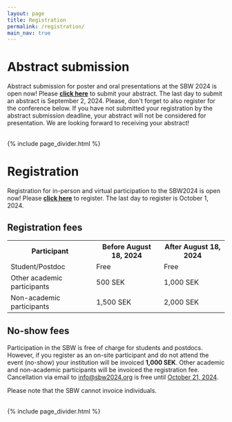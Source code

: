 ```yaml
---
layout: page
title: Registration
permalink: /registration/
main_nav: true
---
```


# Abstract submission

Abstract submission for poster and oral presentations at the SBW 2024 is open now! Please <b>[click here](https://docs.google.com/forms/d/e/1FAIpQLSdGFBj7f6cx49fU-yqM9MLOuTlayjOEHSc-OHSUiQl4wNKz6g/viewform?usp=sharing)</b> to submit your abstract. The last day to submit an abstract is September 2, 2024. Please, don't forget to also register for the conference below. If you have not submitted your registration by the abstract submission deadline, your abstract will not be considered for presentation. We are looking forward to receiving your abstract!

<br>
 {% include page_divider.html %}

# Registration

Registration for in-person and virtual participation to the SBW2024 is open now! Please <b>[click here](https://docs.google.com/forms/d/e/1FAIpQLScRN2BbuBoD4W1o6xO13wd4SE38HT3Pwr0wzOF594hsn8IAPQ/viewform?usp=sharing)</b> to register. The last day to register is October 1, 2024. 

## Registration fees

<table>
  <tr>
    <th>Participant</th>
    <th>Before August 18, 2024</th>
    <th>After August 18, 2024</th>
  </tr>
  <tr>
    <td>Student/Postdoc</td>
    <td>Free</td>
    <td>Free</td>
  </tr>
  <tr>
    <td>Other academic participants</td>
    <td>500 SEK</td>
    <td>1,000 SEK</td>
  </tr>
  <tr>
    <td>Non-academic participants</td>
    <td>1,500 SEK</td>
    <td>2,000 SEK</td>
  </tr>
</table>

## No-show fees
<p>Participation in the SBW is free of charge for students and postdocs. However, if you register as an on-site participant and do not attend the event (no-show) your institution will be invoiced <strong>1,000 SEK</strong>. Other academic and non-academic participants will be invoiced the registration fee. Cancellation via email to <a href="mailto:info@sbw2024.org" itemprop="email">info@sbw2024.org</a> is free until <u>October 21, 2024</u>.</p>

<p>Please note that the SBW cannot invoice individuals.</p>

<br>
 {% include page_divider.html %}

